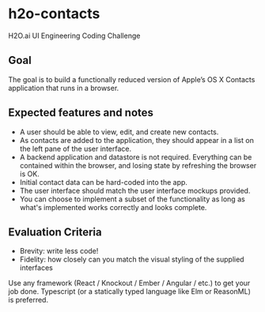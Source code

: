 # h2o-contacts

H2O.ai UI Engineering Coding Challenge

## Goal

The goal is to build a functionally reduced version of Apple’s OS X Contacts application that
runs in a browser.

## Expected features and notes

- A user should be able to view, edit, and create new contacts.
- As contacts are added to the application, they should appear in a list on the left pane of
  the user interface.
- A backend application and datastore is not required. Everything can be contained within
  the browser, and losing state by refreshing the browser is OK.
- Initial contact data can be hard-coded into the app.
- The user interface should match the user interface mockups provided.
- You can choose to implement a subset of the functionality as long as what's
  implemented works correctly and looks complete.

## Evaluation Criteria

- Brevity: write less code!
- Fidelity: how closely can you match the visual styling of the supplied interfaces

Use any framework (React / Knockout / Ember / Angular / etc.) to get your job done. Typescript
(or a statically typed language like Elm or ReasonML) is preferred.
